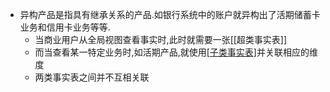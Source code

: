 - 异构产品是指具有继承关系的产品.如银行系统中的账户就异构出了活期储蓄卡业务和信用卡业务等等.
	- 当商业用户从全局视图查看事实时,此时就需要一张[[超类事实表]]
	- 而当查看某一特定业务时,如活期产品,就使用[[子类事实表]](活期产品事实表)并关联相应的维度
	- 两类事实表之间并不互相关联